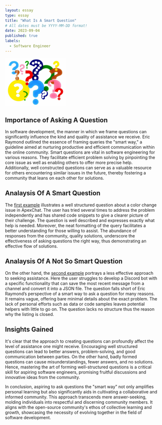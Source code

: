 ```yaml
---
layout: essay
type: essay
title: "What Is A Smart Question"
# All dates must be YYYY-MM-DD format!
date: 2023-09-04
published: true
labels:
  - Software Engineer
---
```

<img width="200px" class="rounded float-start pe-4" src="../img/question-mark-pic.jpeg">

## Importance of Asking A Question
In software development, the manner in which we frame questions can significantly influence the kind and quality of assistance we receive. Eric Raymond outlined the essence of framing queries the "smart way," a guideline aimed at nurturing productive and efficient communication within the online community. Smart questions are vital in software engineering for various reasons. They facilitate efficient problem solving by pinpointing the core issue as well as enabling others to offer more precise help. Additionally, well constructed questions can serve as a valuable resource for others encountering similar issues in the future, thereby fostering a community that leans on each other for solutions.

## Analaysis Of A Smart Question
The [first example](https://stackoverflow.com/questions/76075620/apexchart-does-not-change-colors-correctly-when-you-change-the-theme-mode-proper) illustrates a well structured question about a color change issue in ApexChat. The user has tried several times to address the problem independently and has shared code snippets to give a clearer picture of their challenge. The question is well described and expresses exactly what help is needed. Moreover, the neat formatting of the query facilitates a better understanding for those willing to assist. The abundance of responses from the community, quality solutions, underscore the effectiveness of asking questions the right way, thus demonstrating an effective flow of solutions.

## Analaysis Of A Not So Smart Question
On the other hand, the [second example](https://stackoverflow.com/questions/77028451/a-discord-bot-that-can-save-update-the-latest-message-in-a-channel-to-a-json-f) portrays a less effective approach to seeking assistance. Here the user struggles to develop a Discord bot with a specific functionality that can save the most recent message from a channel and convert it into a JSON file. The question falls short of Eric Raymond’s perspective of a smart way to ask a question for many reasons. It remains vague, offering bare minimal details about the exact problem. The lack of personal efforts such as data or code samples leaves potential helpers with little to go on. The question lacks no structure thus the reason why the listing is closed.

## Insights Gained
It's clear that the approach to creating questions can profoundly affect the level of assistance one might receive. Encouraging well structured questions can lead to better answers, problem-solving, and good communication between parties. On the other hand, badly formed questions can cause misunderstandings, fewer answers, and no solutions. Hence, mastering the art of forming well-structured questions is a critical skill for aspiring software engineers, promising fruitful discussions and innovative ideas from the community.

In conclusion, aspiring to ask questions the "smart way" not only amplifies personal learning but also significantly aids in cultivating a collaborative and informed community. This approach transcends mere answer-seeking, molding individuals into respectful and discerning community members. It aligns with the open-source community's ethos of collective learning and growth, showcasing the necessity of evolving together in the field of software development.




